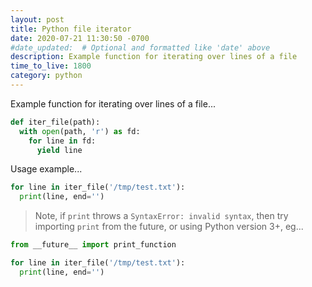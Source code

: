 ```yaml
---
layout: post
title: Python file iterator
date: 2020-07-21 11:30:50 -0700
#date_updated:  # Optional and formatted like 'date' above
description: Example function for iterating over lines of a file
time_to_live: 1800
category: python
---
```




Example function for iterating over lines of a file...


```python
def iter_file(path):
  with open(path, 'r') as fd:
    for line in fd:
      yield line
```


Usage example...


```python
for line in iter_file('/tmp/test.txt'):
  print(line, end='')
```


> Note, if `print` throws a `SyntaxError: invalid syntax`, then try importing `print` from the future, or using Python version 3+, eg...


```python
from __future__ import print_function

for line in iter_file('/tmp/test.txt'):
  print(line, end='')
```
